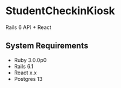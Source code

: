 # StudentCheckinKiosk
Rails 6 API + React 

## System Requirements
- Ruby 3.0.0p0
- Rails 6.1
- React x.x
- Postgres 13
